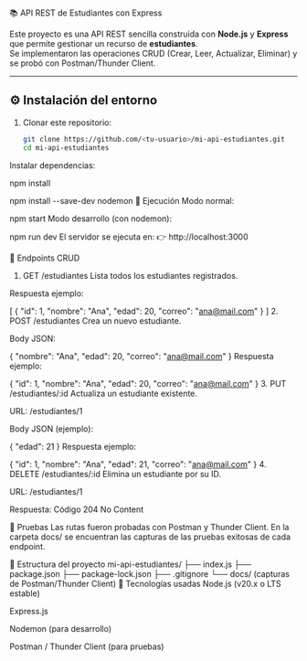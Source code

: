  📚 API REST de Estudiantes con Express

Este proyecto es una API REST sencilla construida con **Node.js** y **Express** que permite gestionar un recurso de **estudiantes**.  
Se implementaron las operaciones CRUD (Crear, Leer, Actualizar, Eliminar) y se probó con Postman/Thunder Client.

---

## ⚙️ Instalación del entorno

1. Clonar este repositorio:
   ```bash
   git clone https://github.com/<tu-usuario>/mi-api-estudiantes.git
   cd mi-api-estudiantes
Instalar dependencias:


npm install

npm install --save-dev nodemon
🚀 Ejecución
Modo normal:

npm start
Modo desarrollo (con nodemon):

npm run dev
El servidor se ejecuta en:
👉 http://localhost:3000

📌 Endpoints CRUD
1. GET /estudiantes
Lista todos los estudiantes registrados.

Respuesta ejemplo:

[
  { "id": 1, "nombre": "Ana", "edad": 20, "correo": "ana@mail.com" }
]
2. POST /estudiantes
Crea un nuevo estudiante.

Body JSON:

{
  "nombre": "Ana",
  "edad": 20,
  "correo": "ana@mail.com"
}
Respuesta ejemplo:

{
  "id": 1,
  "nombre": "Ana",
  "edad": 20,
  "correo": "ana@mail.com"
}
3. PUT /estudiantes/:id
Actualiza un estudiante existente.

URL: /estudiantes/1

Body JSON (ejemplo):

{
  "edad": 21
}
Respuesta ejemplo:

{
  "id": 1,
  "nombre": "Ana",
  "edad": 21,
  "correo": "ana@mail.com"
}
4. DELETE /estudiantes/:id
Elimina un estudiante por su ID.

URL: /estudiantes/1

Respuesta: Código 204 No Content

🧪 Pruebas
Las rutas fueron probadas con Postman y Thunder Client.
En la carpeta docs/ se encuentran las capturas de las pruebas exitosas de cada endpoint.

📂 Estructura del proyecto
mi-api-estudiantes/
├── index.js
├── package.json
├── package-lock.json
├── .gitignore
└── docs/    (capturas de Postman/Thunder Client)
📜 Tecnologías usadas
Node.js (v20.x o LTS estable)

Express.js

Nodemon (para desarrollo)

Postman / Thunder Client (para pruebas)
